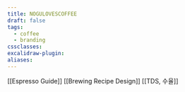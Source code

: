 ```yaml
---
title: NOGULOVESCOFFEE
draft: false
tags:
  - coffee
  - branding
cssclasses: 
excalidraw-plugin: 
aliases:
---
```

[[Espresso Guide]]
[[Brewing Recipe Design]]
[[TDS, 수율]]




